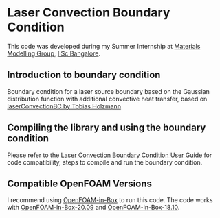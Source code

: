 # Laser Convection Boundary Condition

This code was developed during my Summer Internship at <a href="https://materialsmodellinggroup.github.io/">Materials Modelling Group</a>, <a href="https://iisc.ac.in/">IISc Bangalore</a>.

## Introduction to boundary condition
Boundary condition for a laser source boundary based on the Gaussian distribution function with additional convective heat transfer, based on <a href="https://bitbucket.org/shor-ty/laserconvectionbc/src">laserConvectionBC by Tobias Holzmann</a>

## Compiling the library and using the boundary condition
Please refer to the <a href = "https://github.com/asthana001/laser_convection_BC/blob/main/Laser__Convection_Boundary_Condition_User_Guide.pdf">Laser Convection Boundary Condition User Guide</a> for code compatibility, steps to compile and run the boundary condition.

## Compatible OpenFOAM Versions
I recommend using <a href="https://www.cfdsupport.com/openfoam-in-box.html">OpenFOAM-in-Box</a> to run this code. The code works with <a href="https://www.cfdsupport.com/openfoam-in-box.html">OpenFOAM-in-Box-20.09</a> and <a href="https://drive.google.com/file/d/1gzK8ipaC-be_dvljckus6uFizazkO1eU/view?usp=sharing">OpenFOAM-in-Box-18.10</a>.
